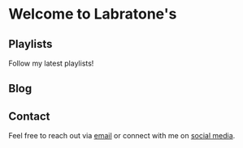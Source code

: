 # Welcome to Labratone's


## Playlists
Follow my latest playlists!

## Blog

## Contact

Feel free to reach out via [email](your-email@domain.com) or connect with me on [social media](#).